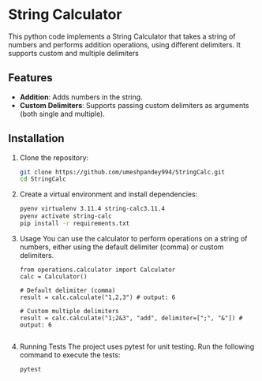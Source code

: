 # String Calculator

This python code implements a String Calculator that takes a string of numbers and performs addition operations, using different delimiters. It supports custom and multiple delimiters

## Features

- **Addition**: Adds numbers in the string.
- **Custom Delimiters**: Supports passing custom delimiters as arguments (both single and multiple).

## Installation

1. Clone the repository:
   ```bash
   git clone https://github.com/umeshpandey994/StringCalc.git
   cd StringCalc

2. Create a virtual environment and install dependencies:
    ```bash
    pyenv virtualenv 3.11.4 string-calc3.11.4 
    pyenv activate string-calc
    pip install -r requirements.txt

3. Usage
You can use the calculator to perform operations on a string of numbers, either using the default delimiter (comma) or custom delimiters.
    ```
    from operations.calculator import Calculator
    calc = Calculator()
    
    # Default delimiter (comma)
    result = calc.calculate("1,2,3") # output: 6

    # Custom multiple delimiters
    result = calc.calculate("1;2&3", "add", delimiter=[";", "&"]) # output: 6


4. Running Tests
The project uses pytest for unit testing. Run the following command to execute the tests:
    ```
    pytest

